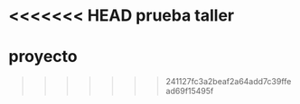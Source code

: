 <<<<<<< HEAD
prueba taller
=======
proyecto
========
>>>>>>> 241127fc3a2beaf2a64add7c39ffead69f15495f
